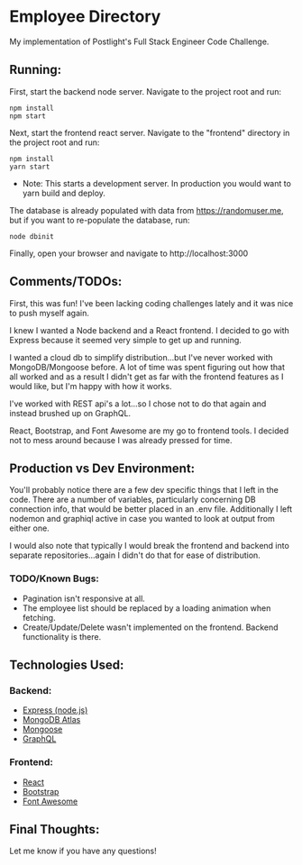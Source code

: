 # Employee Directory

My implementation of Postlight's Full Stack Engineer Code Challenge.

## Running:
First, start the backend node server. Navigate to the project root and run:
```
npm install
npm start
```

Next, start the frontend react server. Navigate to the "frontend" directory in the project root and run:
```
npm install
yarn start
```
* Note: This starts a development server. In production you would want to yarn build and deploy.

The database is already populated with data from https://randomuser.me, but if you want to re-populate the database, run:
```
node dbinit
```

Finally, open your browser and navigate to http://localhost:3000

## Comments/TODOs:
First, this was fun! I've been lacking coding challenges lately and it was nice to push myself again.

I knew I wanted a Node backend and a React frontend. I decided to go with Express because it seemed very simple to get up and running. 

I wanted a cloud db to simplify distribution...but I've never worked with MongoDB/Mongoose before. A lot of time was spent figuring out how that all worked and as a result I didn't get as far with the frontend features as I would like, but I'm happy with how it works.

I've worked with REST api's a lot...so I chose not to do that again and instead brushed up on GraphQL.

React, Bootstrap, and Font Awesome are my go to frontend tools. I decided not to mess around because I was already pressed for time.

## Production vs Dev Environment:
You'll probably notice there are a few dev specific things that I left in the code. There are a number of variables, particularly concerning DB connection info, that would be better placed in an .env file. Additionally I left nodemon and graphiql active in case you wanted to look at output from either one.

I would also note that typically I would break the frontend and backend into separate repositories...again I didn't do that for ease of distribution.

### TODO/Known Bugs:
* Pagination isn't responsive at all.
* The employee list should be replaced by a loading animation when fetching.
* Create/Update/Delete wasn't implemented on the frontend. Backend functionality is there.

## Technologies Used:
### Backend:
* [Express (node.js)](https://expressjs.com/)
* [MongoDB Atlas](https://www.mongodb.com/cloud/atlas)
* [Mongoose](https://mongoosejs.com/)
* [GraphQL](https://graphql.org/)
### Frontend:
* [React](https://reactjs.org/)
* [Bootstrap](https://getbootstrap.com/)
* [Font Awesome](https://fontawesome.com/)

## Final Thoughts:
Let me know if you have any questions!
